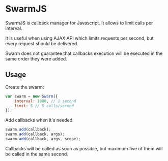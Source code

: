 SwarmJS
=======

SwarmJS is callback manager for Javascript. It allows to limit calls per interval.

It is useful when using AJAX API which limits requests per second, but every request should be delivered.

Swarm does not guarantee that callbacks execution will be executed in the same order they were added.


Usage
-----

Create the swarm:

```js
var swarm = new Swarm({
    interval: 1000, // 1 second
    limit: 5 // 5 calls/second
});
```

Add callbacks when it's needed:

```js
swarm.add(callback);
swarm.add(callback, args);
swarm.add(callback, args, scope);
```

Callbacks will be called as soon as possible, but maximum five of them will be called in the same second.
